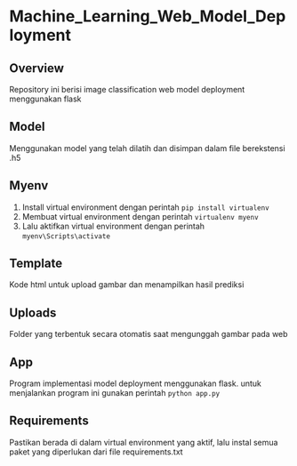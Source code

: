 # Machine_Learning_Web_Model_Deployment

## Overview

Repository ini berisi image classification web model deployment menggunakan flask

## Model

Menggunakan model yang telah dilatih dan disimpan dalam file berekstensi .h5

## Myenv

1. Install virtual environment dengan perintah `pip install virtualenv`
2. Membuat virtual environment dengan perintah `virtualenv myenv`
3. Lalu aktifkan virtual environment dengan perintah `myenv\Scripts\activate`

## Template

Kode html untuk upload gambar dan menampilkan hasil prediksi

## Uploads

Folder yang terbentuk secara otomatis saat mengunggah gambar pada web

## App

Program implementasi model deployment menggunakan flask. untuk menjalankan program ini gunakan perintah `python app.py`

## Requirements

Pastikan berada di dalam virtual environment yang aktif, lalu instal semua paket yang diperlukan dari file requirements.txt
